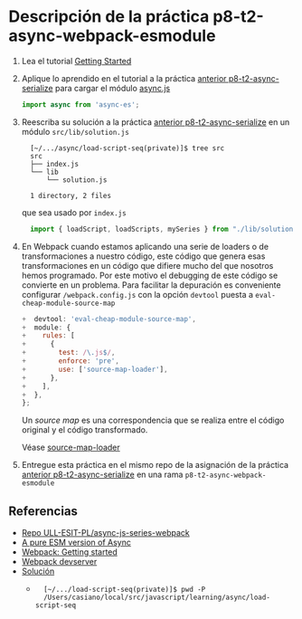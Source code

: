 # Descripción de la práctica p8-t2-async-webpack-esmodule

1. Lea el tutorial [Getting Started
](https://webpack.js.org/guides/getting-started/)
2. Aplique lo aprendido en el tutorial a la práctica [anterior p8-t2-async-serialize]({{site.baseurl}}/practicas/08p8-t2-async-serialize.html) para cargar el módulo [async.js](https://caolan.github.io/async/v3/)
   
      ```js
      import async from 'async-es';
      ```
3. Reescriba su solución a la práctica [anterior p8-t2-async-serialize]({{site.baseurl}}/practicas/08p8-t2-async-serialize.html) en un módulo `src/lib/solution.js`

    ```
      [~/.../async/load-script-seq(private)]$ tree src
      src
      ├── index.js
      └── lib
          └── solution.js

      1 directory, 2 files
    ```
    que sea usado por `index.js`

    ```js
      import { loadScript, loadScripts, mySeries } from "./lib/solution.js";
    ```
4. En Webpack cuando estamos aplicando una serie de loaders o de transformaciones a nuestro código, este código que genera esas transformaciones en un código que difiere mucho del que nosotros hemos programado. Por este motivo el debugging de este código se convierte en un problema.  Para facilitar la depuración es conveniente  configurar `/webpack.config.js` con  la opción `devtool` puesta a `eval-cheap-module-source-map`

    ```js
    +  devtool: 'eval-cheap-module-source-map',
    +  module: {
    +    rules: [
    +      {
    +        test: /\.js$/,
    +        enforce: 'pre',
    +        use: ['source-map-loader'],
    +      },
    +    ],
    +  },
    };
   ```
   Un *source map* es una correspondencia que se realiza entre el código original y el código transformado.
   
   Véase [source-map-loader](https://webpack.js.org/loaders/source-map-loader/)
5. Entregue esta práctica en el mismo repo de la asignación de la práctica [anterior p8-t2-async-serialize]({{site.baseurl}}/practicas/08p8-t2-async-serialize.html) en una rama `p8-t2-async-webpack-esmodule`

## Referencias

* [Repo ULL-ESIT-PL/async-js-series-webpack](https://github.com/ULL-ESIT-PL/async-js-series-webpack)
* [A pure ESM version of Async](https://www.npmjs.com/package/async-es)
* [Webpack: Getting started](https://webpack.js.org/guides/getting-started/)
* [Webpack devserver](https://webpack.js.org/configuration/dev-server/)
* [Solución](https://github.com/ULL-ESIT-PL/async-js-series-webpack-private/blob/private/load-scripts.html)
  * ```
      [~/.../load-script-seq(private)]$ pwd -P
      /Users/casiano/local/src/javascript/learning/async/load-script-seq
    ```